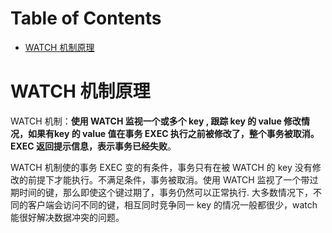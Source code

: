 # Table of Contents

* [WATCH 机制原理](#watch-机制原理)






# WATCH 机制原理

WATCH 机制：**使用 WATCH 监视一个或多个 key , 跟踪 key 的 value 修改情况，如果有key 的 value 值在事务 EXEC 执行之前被修改了，整个事务被取消。EXEC 返回提示信息，表示事务已经失败**。

WATCH 机制使的事务 EXEC 变的有条件，事务只有在被 WATCH 的 key 没有修改的前提下才能执行。不满足条件，事务被取消。使用 WATCH 监视了一个带过期时间的键，那么即使这个键过期了，事务仍然可以正常执行.
大多数情况下，不同的客户端会访问不同的键，相互同时竞争同一 key 的情况一般都很少，watch 能很好解决数据冲突的问题。






